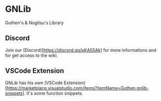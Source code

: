 # GNLib
Guthen's & Nogitsu's Library

## Discord 
Join our (Discord)[https://discord.gg/pKA55Ak] for more informations and for get access to the wiki.

## VSCode Extension
GNLib has his own (VSCode Extension)[https://marketplace.visualstudio.com/items?itemName=Guthen.gnlib-snippets]. It's some function snippets.
